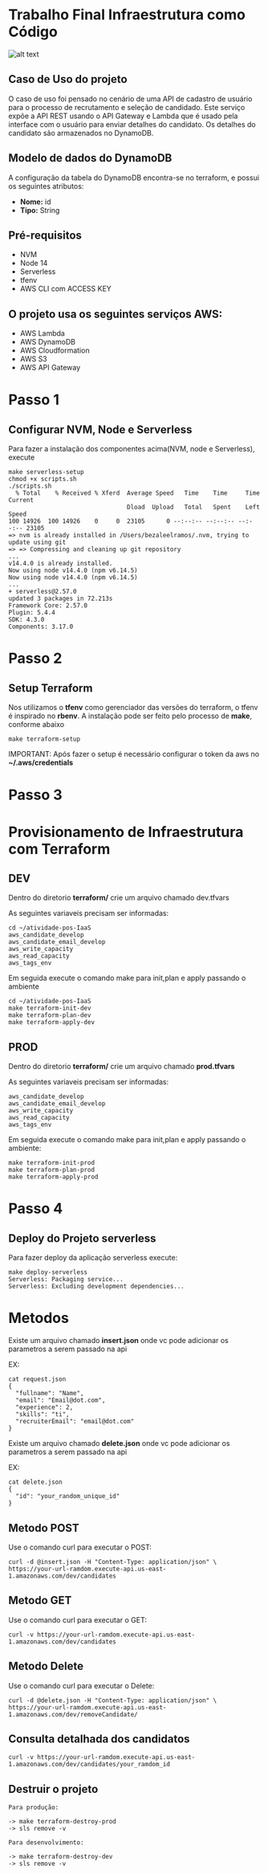 
# Trabalho Final Infraestrutura como Código

![alt text](https://github.com/renatowow14/atividade-pos-IaaS/blob/main/images/image01.png)


## Caso de Uso do projeto

O caso de uso foi pensado no cenário de uma API de cadastro de usuário para o processo de recrutamento e seleção de candidado. Este serviço expõe a API REST usando o API Gateway e Lambda que é usado pela interface com o usuário para enviar detalhes do candidato. Os detalhes do candidato são armazenados no DynamoDB.

## Modelo de dados do DynamoDB

A configuração da tabela do DynamoDB encontra-se no terraform, e possui os seguintes atributos:

* **Nome:** id
* **Tipo:** String


## Pré-requisitos

 - NVM
 - Node 14
 - Serverless
 - tfenv 
 - AWS CLI com ACCESS KEY


## O projeto usa os seguintes serviços AWS:

- AWS Lambda
- AWS DynamoDB
- AWS Cloudformation
- AWS S3
- AWS API Gateway


# Passo 1
## Configurar NVM, Node e Serverless

Para fazer a instalação dos componentes acima(NVM, node e Serverless), execute 

```
make serverless-setup
chmod +x scripts.sh
./scripts.sh
  % Total    % Received % Xferd  Average Speed   Time    Time     Time  Current
                                 Dload  Upload   Total   Spent    Left  Speed
100 14926  100 14926    0     0  23105      0 --:--:-- --:--:-- --:--:-- 23105
=> nvm is already installed in /Users/bezaleelramos/.nvm, trying to update using git
=> => Compressing and cleaning up git repository
...
v14.4.0 is already installed.
Now using node v14.4.0 (npm v6.14.5)
Now using node v14.4.0 (npm v6.14.5)
...
+ serverless@2.57.0
updated 3 packages in 72.213s
Framework Core: 2.57.0
Plugin: 5.4.4
SDK: 4.3.0
Components: 3.17.0
```
# Passo 2
## Setup Terraform

Nos utilizamos o **tfenv** como gerenciador das versões do terraform, o tfenv é inspirado no **rbenv**. A instalação pode ser feito pelo processo de **make**, conforme abaixo

```
make terraform-setup
```

IMPORTANT: Após fazer o setup é necessário configurar o token da aws no **~/.aws/credentials**


# Passo 3
# Provisionamento de  Infraestrutura com Terraform

## DEV

Dentro do diretorio **terraform/** crie um arquivo chamado dev.tfvars

As seguintes variaveis precisam ser informadas:

```
cd ~/atividade-pos-IaaS
aws_candidate_develop
aws_candidate_email_develop
aws_write_capacity  
aws_read_capacity  
aws_tags_env
```

Em seguida execute o comando make para init,plan e apply passando o ambiente

```
cd ~/atividade-pos-IaaS
make terraform-init-dev
make terraform-plan-dev
make terraform-apply-dev

```

## PROD

Dentro do diretorio **terraform/** crie um arquivo chamado **prod.tfvars**

As seguintes variaveis precisam ser informadas:

```
aws_candidate_develop
aws_candidate_email_develop
aws_write_capacity  
aws_read_capacity  
aws_tags_env
```

Em seguida execute o comando make para init,plan e apply passando o ambiente:

```
make terraform-init-prod
make terraform-plan-prod
make terraform-apply-prod

```
# Passo 4
## Deploy do Projeto serverless

Para fazer deploy da aplicação serverless execute:

```
make deploy-serverless
Serverless: Packaging service...
Serverless: Excluding development dependencies...

```

# Metodos

Existe um arquivo chamado **insert.json** onde vc pode adicionar os parametros a serem passado na api

EX: 

```
cat request.json
{
  "fullname": "Name",
  "email": "Email@dot.com",
  "experience": 2,
  "skills": "ti",
  "recruiterEmail": "email@dot.com"
}

```

Existe um arquivo chamado **delete.json** onde vc pode adicionar os parametros a serem passado na api

EX: 

```
cat delete.json
{
  "id": "your_random_unique_id"
}

```

## Metodo POST

Use o comando curl para executar o POST:

```
curl -d @insert.json -H "Content-Type: application/json" \
https://your-url-ramdom.execute-api.us-east-1.amazonaws.com/dev/candidates

```

## Metodo GET

Use o comando curl para executar o GET:

```
curl -v https://your-url-ramdom.execute-api.us-east-1.amazonaws.com/dev/candidates
```

## Metodo Delete

Use o comando curl para executar o Delete:

```
curl -d @delete.json -H "Content-Type: application/json" \
https://your-url-ramdom.execute-api.us-east-1.amazonaws.com/dev/removeCandidate/

```

## Consulta detalhada dos candidatos

```
curl -v https://your-url-ramdom.execute-api.us-east-1.amazonaws.com/dev/candidates/your_ramdom_id
```

## Destruir o projeto

```
Para produção:

-> make terraform-destroy-prod
-> sls remove -v 

Para desenvolvimento:

-> make terraform-destroy-dev 
-> sls remove -v 
```